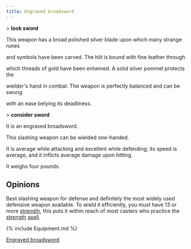 ```yaml
---
title: Engraved broadsword
---
```


\> **look sword**

This weapon has a broad polished silver blade upon which many strange
runes

and symbols have been carved. The hilt is bound with fine leather
through

which threads of gold have been entwined. A solid silver pommel protects
the

wielder's hand in combat. The weapon is perfectly balanced and can be
swung

with an ease belying its deadliness.

\> **consider sword**

It is an engraved broadsword.

This slashing weapon can be wielded one-handed.

It is average while attacking and excellent while defending; its speed
is average, and it inflicts average damage upon hitting.

It weighs four pounds.

## Opinions

Best slashing weapon for defense and definitely the most widely used
defensive weapon available. To wield it efficiently, you must have 13 or
more [strength](strength "wikilink"), this puts it within reach of most
casters who practice the [strength](Strength_Spell "wikilink")
[spell](spell "wikilink").

{% include Equipment.md %}

[Engraved broadsword](Category:_Slashing_weapons "wikilink")
